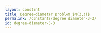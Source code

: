 ```yaml
---
layout: constant
title: Degree-diameter problem $N(3,3)$
permalink: /constants/degree-diameter-3-3/
id: degree-diameter-3-3
---
```

